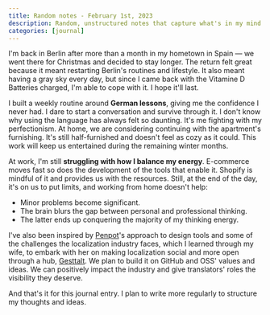 ```yaml
---
title: Random notes - February 1st, 2023
description: Random, unstructured notes that capture what's in my mind.
categories: [journal]
---
```


I'm back in Berlin after more than a month in my hometown in Spain — we went there for Christmas and decided to stay longer. The return felt great because it meant restarting Berlin's routines and lifestyle. It also meant having a gray sky every day, but since I came back with the Vitamine D Batteries charged, I'm able to cope with it. I hope it'll last.

I built a weekly routine around **German lessons**, giving me the confidence I never had. I dare to start a conversation and survive through it. I don't know why using the language has always felt so daunting. It's me fighting with my perfectionism.
At home, we are considering continuing with the apartment's furnishing. It's still half-furnished and doesn't feel as cozy as it could. This work will keep us entertained during the remaining winter months.

At work, I'm still **struggling with how I balance my energy**. E-commerce moves fast so does the development of the tools that enable it. Shopify is mindful of it and provides us with the resources. Still, at the end of the day, it's on us to put limits, and working from home doesn't help:

- Minor problems become significant.
- The brain blurs the gap between personal and professional thinking.
- The latter ends up conquering the majority of my thinking energy.

I've also been inspired by [Penpot](https://penpot.app/)'s approach to design tools and some of the challenges the localization industry faces, which I learned through my wife, to embark with her on making localization social and more open through a hub, [Gesttalt](https://github.com/gesttalt). We plan to build it on GitHub and OSS' values and ideas. We can positively impact the industry and give translators' roles the visibility they deserve.

And that's it for this journal entry. I plan to write more regularly to structure my thoughts and ideas.
